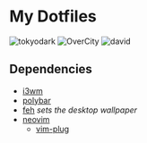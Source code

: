 # My Dotfiles

![tokyodark](https://user-images.githubusercontent.com/55568329/124373282-54464180-dcd4-11eb-8520-8ef29897cdb6.png)
![OverCity](https://user-images.githubusercontent.com/55568329/124373256-1fd28580-dcd4-11eb-9f8a-ea468f6a9015.png)
![david](https://user-images.githubusercontent.com/55568329/74489046-282bf400-4f18-11ea-9913-1d9a637f9104.png)


## Dependencies
 * [i3wm](https://i3wm.org/)<br/>
 * [polybar](https://github.com/polybar/polybar)<br/>
 * [feh](https://wiki.archlinux.org/index.php/Feh) *sets the desktop wallpaper*<br/>
 * [neovim](https://github.com/neovim/neovim)<br/>
	* [vim-plug](https://github.com/junegunn/vim-plug)<br/>
